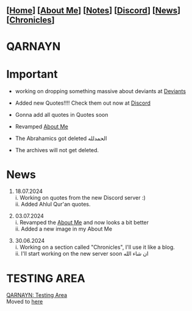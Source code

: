 <link rel="icon" href="favicon.ico">
<link rel="stylesheet" href="https://dhulqarnayn.github.io/qarnayn/index.css">

## [[Home](index.md)] [[About Me](ABOUT.md)] [[Notes](NOTES.md)] [[Discord](DISCORD.md)] [[News](news.md)] [[Chronicles](chronicles.md)]
# QARNAYN

# Important
- working on dropping something massive about deviants at [Deviants](https://dhulqarnayn.github.io/qarnayn/ahlulquran/deviants/deviants.html)
- Added new Quotes!!!! Check them out now at [Discord](DISCORD.md)

- Gonna add all quotes in Quotes soon
- Revamped [About Me](ABOUT.md)
- The Abrahamics got deleted الحمدلله
- The archives will not get deleted.

# News
1. 18.07.2024         
  i. Working on quotes from the new Discord server :)   
  ii. Added Ahlul Qur'an quotes.

1. 03.07.2024    
  i. Revamped the [About Me](ABOUT.md) and now looks a bit better     
  ii. Added a new image in my About Me

2. 30.06.2024      
  i. Working on a section called "Chronicles", I'll use it like a blog.    
  ii. I'll start working on the new server soon ان شاء الله    


# TESTING AREA

[QARNAYN: Testing Area](/test/testzone.md)   
Moved to [here](/test/testzone.md)
